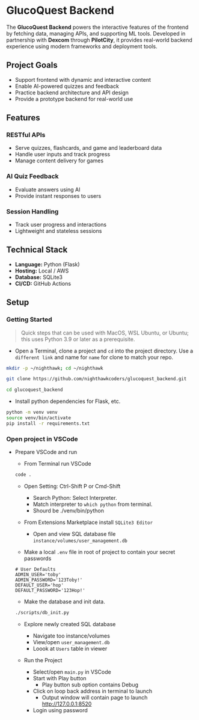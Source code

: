# GlucoQuest Backend

The **GlucoQuest Backend** powers the interactive features of the frontend by fetching data, managing APIs, and supporting ML tools. Developed in partnership with **Dexcom** through **PilotCity**, it provides real-world backend experience using modern frameworks and deployment tools.

## Project Goals

- Support frontend with dynamic and interactive content
- Enable AI-powered quizzes and feedback
- Practice backend architecture and API design
- Provide a prototype backend for real-world use

## Features

### RESTful APIs
- Serve quizzes, flashcards, and game and leaderboard data
- Handle user inputs and track progress
- Manage content delivery for games

### AI Quiz Feedback
- Evaluate answers using AI
- Provide instant responses to users

### Session Handling
- Track user progress and interactions
- Lightweight and stateless sessions

## Technical Stack

- **Language:** Python (Flask)
- **Hosting:** Local / AWS
- **Database:** SQLite3
- **CI/CD:** GitHub Actions

## Setup

### Getting Started

> Quick steps that can be used with MacOS, WSL Ubuntu, or Ubuntu; this uses Python 3.9 or later as a prerequisite.

- Open a Terminal, clone a project and `cd` into the project directory.  Use a `different link` and name for `name` for clone to match your repo.

```bash
mkdir -p ~/nighthawk; cd ~/nighthawk

git clone https://github.com/nighthawkcoders/glucoquest_backend.git

cd glucoquest_backend
```

- Install python dependencies for Flask, etc.

```bash
python -m venv venv
source venv/bin/activate
pip install -r requirements.txt
```

### Open project in VSCode

- Prepare VSCode and run
  - From Terminal run VSCode

  ```bash
  code .
  ```

  - Open Setting: Ctrl-Shift P or Cmd-Shift
    - Search Python: Select Interpreter.
    - Match interpreter to `which python` from terminal.
    - Shourd be ./venv/bin/python

  - From Extensions Marketplace install `SQLite3 Editor`
    - Open and view SQL database file `instance/volumes/user_management.db`

  - Make a local `.env` file in root of project to contain your secret passwords

  ```shell
  # User Defaults
  ADMIN_USER='toby'
  ADMIN_PASSWORD='123Toby!'
  DEFAULT_USER='hop'
  DEFAULT_PASSWORD='123Hop!'
  ```

  - Make the database and init data.
  
  ```bash
  ./scripts/db_init.py
  ```

  - Explore newly created SQL database
    - Navigate too instance/volumes
    - View/open `user_management.db`
    - Loook at `Users` table in viewer

  - Run the Project
    - Select/open `main.py` in VSCode
    - Start with Play button
      - Play button sub option contains Debug
    - Click on loop back address in terminal to launch
      - Output window will contain page to launch http://127.0.0.1:8520
    - Login using password
